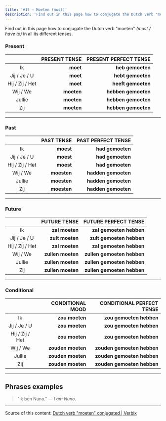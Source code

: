 ```yaml
---
title: '#17 — Moeten (must)'
description: 'Find out in this page how to conjugate the Dutch verb "moeten" (must / have to) in all its different tenses.'
---
```


Find out in this page how to conjugate the Dutch verb "moeten" _(must / have to)_ in all its different tenses.

### Present

|                 | PRESENT TENSE | PRESENT PERFECT TENSE |
| :-------------: | ------------: | --------------------: |
|       Ik        |      **moet** |      **heb gemoeten** |
|  Jij / Je / U   |      **moet** |     **hebt gemoeten** |
| Hij / Zij / Het |      **moet** |    **heeft gemoeten** |
|    Wij / We     |    **moeten** |   **hebben gemoeten** |
|     Jullie      |    **moeten** |   **hebben gemoeten** |
|       Zij       |    **moeten** |   **hebben gemoeten** |

---

### Past

|                 |  PAST TENSE |  PAST PERFECT TENSE |
| :-------------: | ----------: | ------------------: |
|       Ik        |   **moest** |    **had gemoeten** |
|  Jij / Je / U   |   **moest** |    **had gemoeten** |
| Hij / Zij / Het |   **moest** |    **had gemoeten** |
|    Wij / We     | **moesten** | **hadden gemoeten** |
|     Jullie      | **moesten** | **hadden gemoeten** |
|       Zij       | **moesten** | **hadden gemoeten** |

---

### Future

|                 |      FUTURE TENSE |       FUTURE PERFECT TENSE |
| :-------------: | ----------------: | -------------------------: |
|       Ik        |    **zal moeten** |    **zal gemoeten hebben** |
|  Jij / Je / U   |   **zult moeten** |   **zult gemoeten hebben** |
| Hij / Zij / Het |    **zal moeten** |    **zal gemoeten hebben** |
|    Wij / We     | **zullen moeten** | **zullen gemoeten hebben** |
|     Jullie      | **zullen moeten** | **zullen gemoeten hebben** |
|       Zij       | **zullen moeten** | **zullen gemoeten hebben** |

---

### Conditional

|                 |  CONDITIONAL MOOD |  CONDITIONAL PERFECT TENSE |
| :-------------: | ----------------: | -------------------------: |
|       Ik        |    **zou moeten** |    **zou gemoeten hebben** |
|  Jij / Je / U   |    **zou moeten** |    **zou gemoeten hebben** |
| Hij / Zij / Het |    **zou moeten** |    **zou gemoeten hebben** |
|    Wij / We     | **zouden moeten** | **zouden gemoeten hebben** |
|     Jullie      | **zouden moeten** | **zouden gemoeten hebben** |
|       Zij       | **zouden moeten** | **zouden gemoeten hebben** |

---

## Phrases examples

> "Ik ben Nuno."
> _— I am Nuno._

---

Source of this content: [Dutch verb "moeten" conjugated | Verbix](https://verbix.com/webverbix/go.php?T1=moeten&D1=24&H1=124)
